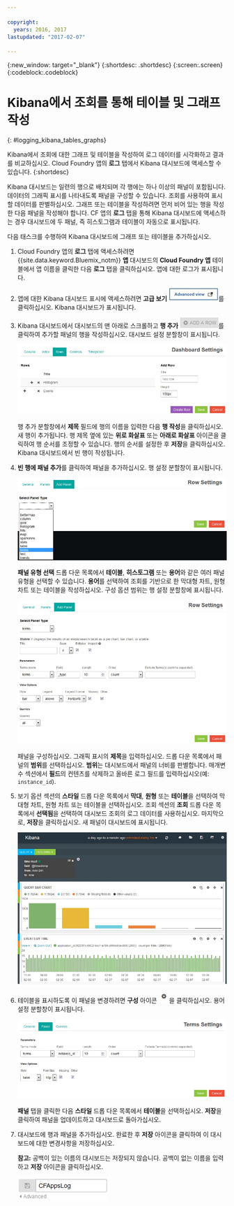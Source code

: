 ```yaml
---

copyright:
  years: 2016, 2017
lastupdated: "2017-02-07"

---
```



{:new_window: target="_blank"}
{:shortdesc: .shortdesc}
{:screen:.screen}
{:codeblock:.codeblock}


# Kibana에서 조회를 통해 테이블 및 그래프 작성
{: #logging_kibana_tables_graphs}


Kibana에서 조회에 대한 그래프 및 테이블을 작성하여 로그 데이터를 시각화하고 결과를 비교하십시오. Cloud Foundry 앱의 **로그** 탭에서 Kibana 대시보드에 액세스할 수 있습니다.
{:shortdesc}

Kibana 대시보드는 일련의 행으로 배치되며 각 행에는 하나 이상의 패널이 포함됩니다. 데이터의 그래픽 표시를 나타내도록 패널을 구성할 수 있습니다. 조회를 사용하여 표시할 데이터를 판별하십시오. 그래프 또는 테이블을 작성하려면 먼저 비어 있는 행을 작성한 다음 패널을 작성해야 합니다. CF 앱의 **로그** 탭을 통해 Kibana 대시보드에 액세스하는 경우 대시보드에 두 패널, 즉 히스토그램과 테이블이 자동으로 표시됩니다.

다음 태스크를 수행하여 Kibana 대시보드에 그래프 또는 테이블을 추가하십시오.

1. Cloud Foundry 앱의 **로그** 탭에 액세스하려면 {{site.data.keyword.Bluemix_notm}} **앱** 대시보드의 **Cloud Foundry 앱** 테이블에서 앱 이름을 클릭한 다음 **로그** 탭을 클릭하십시오. 앱에 대한 로그가 표시됩니다.

2. 앱에 대한 Kibana 대시보드 표시에 액세스하려면 **고급 보기** ![고급 보기 링크](images/logging_advanced_view.jpg)를 클릭하십시오. Kibana 대시보드가 표시됩니다.

3. Kibana 대시보드에서 대시보드의 맨 아래로 스크롤하고 **행 추가** ![행 추가 아이콘](images/logging_add_row.jpg)를 클릭하여 추가할 패널의 행을 작성하십시오. 대시보드 설정 분할창이 표시됩니다. 
	
	![대시보드 설정 분할창](images/logging_dashboard_settings.jpg)
	
	행 추가 분할창에서 **제목** 필드에 행의 이름을 입력한 다음 **행 작성**을 클릭하십시오. 새 행이 추가됩니다. 행 제목 옆에 있는 **위로 화살표** 또는 **아래로 화살표** 아이콘을 클릭하여 행 순서를 조정할 수 있습니다. 행의 순서를 설정한 후 **저장**을 클릭하십시오. Kibana 대시보드에서 빈 행이 작성됩니다.

4. **빈 행에 패널 추가**를 클릭하여 패널을 추가하십시오. 행 설정 분할창이 표시됩니다.

    ![행 설정 분할창](images/logging_row_settings.jpg)
	
	**패널 유형 선택** 드롭 다운 목록에서 **테이블**, **히스토그램** 또는 **용어**와 같은 여러 패널 유형을 선택할 수 있습니다. **용어**를 선택하여 조회를 기반으로 한 막대형 차트, 원형 차트 또는 테이블을 작성하십시오. 구성 옵션 범위는 행 설정 분할창에 표시됩니다.
	
	![행 설정 분할창에 패널 추가](images/logging_add_panel.jpg)
	
	패널을 구성하십시오. 그래픽 표시의 **제목**을 입력하십시오. 드롭 다운 목록에서 패널의 **범위**를 선택하십시오. **범위**는 대시보드에서 패널의 너비를 판별합니다. 매개변수 섹션에서 **필드**의 컨텐츠를 삭제하고 올바른 로그 필드를 입력하십시오(예: `instance_id`). 

5. 보기 옵션 섹션의 **스타일** 드롭 다운 목록에서 **막대**, **원형** 또는 **테이블**을 선택하여 막대형 차트, 원형 차트 또는 테이블을 선택하십시오. 조회 섹션의 **조회** 드롭 다운 목록에서 **선택됨**을 선택하여 대시보드 조회의 로그 데이터를 사용하십시오. 마지막으로, **저장**을 클릭하십시오. 새 패널이 대시보드에 표시됩니다.

	![막대형 차트를 포함하는 패널이 표시된 대시보드](images/logging_bar_chart_panel.jpg)
	
6. 테이블을 표시하도록 이 패널을 변경하려면 **구성** 아이콘 ![구성 아이콘](images/logging_dashboard_config_panel.jpg)을 클릭하십시오. 용어 설정 분할창이 표시됩니다. 

	![용어 설정 분할창](images/logging_terms_settings.jpg)
	
	**패널** 탭을 클릭한 다음 **스타일** 드롭 다운 목록에서 **테이블**을 선택하십시오. **저장**을 클릭하여 패널을 업데이트하고 대시보드로 돌아가십시오.

7. 대시보드에 행과 패널을 추가하십시오. 완료한 후 **저장** 아이콘을 클릭하여 이 대시보드에 대한 변경사항을 저장하십시오.

    **참고:** 공백이 있는 이름의 대시보드는 저장되지 않습니다. 공백이 없는 이름을 입력하고 **저장** 아이콘을 클릭하십시오.

    ![대시보드 이름 저장 ](images/logging_save_dashboard.jpg)


